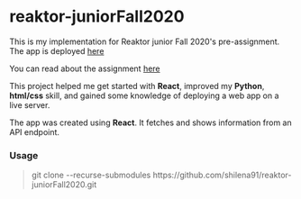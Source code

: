 # reaktor-juniorFall2020

This is my implementation for Reaktor junior Fall 2020's pre-assignment. The app is deployed [here](https://hoang-reaktorfall2020.herokuapp.com/)

You can read about the assignment [here](https://www.reaktor.com/junior-dev-assignment/)

This project helped me get started with **React**, improved my **Python**, **html/css** skill, and gained some knowledge of deploying a web app on a live server.

The app was created using **React**. It fetches and shows information from an API endpoint.

### Usage
> git clone --recurse-submodules ht<span>tps://github.com/shilena91/reaktor-juniorFall2020.git
